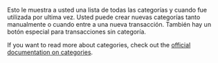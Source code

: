Esto le muestra a usted una lista de todas las categorías y cuando fue utilizada por ultima vez. Usted puede crear nuevas categorías tanto manualmente o cuando entre a una nueva transacción. También hay un botón especial para transacciones sin categoría.

If you want to read more about categories, check out the [official documentation on categories](https://firefly-iii.readthedocs.io/en/latest/concepts/categories.html).